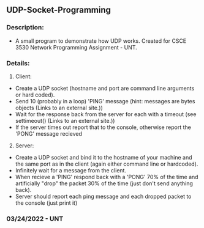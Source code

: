 ## UDP-Socket-Programming

### Description: 
- A small program to demonstrate how UDP works. Created for CSCE 3530 Network Programming Assignment - UNT.

### Details:
1. Client:
- Create a UDP socket (hostname and port are command line arguments or hard coded).
- Send 10 (probably in a loop) 'PING' message (hint: messages are bytes objects (Links to an external site.))
- Wait for the response back from the server for each with a timeout (see settimeout() (Links to an external site.))
- If the server times out report that to the console, otherwise report the 'PONG' message recieved
2. Server:
- Create a UDP socket and bind it to the hostname of your machine and the same port as in the client (again either command line or hardcoded).
- Infinitely wait for a message from the client.
- When recieve a 'PING' respond back with a 'PONG' 70% of the time and artificially "drop" the packet 30% of the time (just don't send anything back).
- Server should report each ping message and each dropped packet to the console (just print it)

### 03/24/2022 - UNT